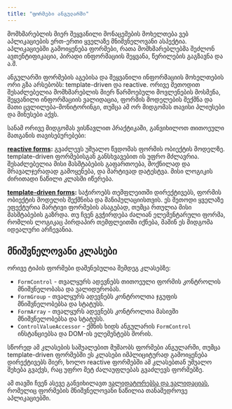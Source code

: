 ```yaml
---
title: "ფორმები ანგულარში"
---
```


მომხმარებლის მიერ შეყვანილი მონაცემების მოხელთება ვებ აპლიკაციების
ერთ-ერთი ყველაზე მნიშვნელოვანი ასპექტია. აპლიკაციებში გამოიყენება
ფორმები, რათა მომხმარებლებმა შეძლონ ავთენტიფიკაცია, პირადი ინფორმაციის
შეყვანა, წერილების გაგზავნა და ა.შ.

ანგულარში ფორმების აგებისა და შეყვანილი ინფორმაციის მოხელთების ორი
გზა არსებობს: template-driven და reactive. ორივე მეთოდით შესაძლებელია
მომხმარებლის მიერ წარმოებული მოვლენების მოსმენა, შეყვანილი ინფორმაციის
ვალიდაცია, ფორმის მოდელების შექმნა და მათი ცვლილება-მონიტორინგი,
თუმცა ამ ორ მიდგომას თავისი პლიუსები და მინუსები აქვს.

სანამ ორივე მიდგომას ვისწავლით პრაქტიკაში, განვიხილოთ თითოეული მათგანის
თავისებურებები:

**[reactive forms](./reactive.html):**
გვაძლევს უშუალო წვდომას ფორმის ობიექტის მოდელზე.
template-driven ფორმებისგან განსხვავებით ის უფრო მძლავრია. შესაძლებელია
მისი მასშტაბების გაფართოება, მოქნილად და მრავალჯერადად გამოყენება, და
მარტივად დატესტვა. მისი ლოგიკის ძირითადი ნაწილი კლასში იწერება.

**[template-driven forms](./template-driven.html):**
საჭიროებს თემფლეითში დირექტივებს, ფორმის ობიექტის
მოდელის შექმნისა და მანიპულაციისთვის. ეს მეთოდი ყველაზე ეფექტურია მარტივი
ფორმების ასაგებად, თუმცა რთულია მისი მასშტაბების გაზრდა. თუ ჩვენ გვჭირდება
ძალიან ელემენტარული ფორმა, რომლის ლოგიკაც პირდაპირ თემფლეითში იქნება,
მაშინ ეს მიდგომა იდეალური არჩევანია.

## მნიშვნელოვანი კლასები

ორივე ტიპის ფორმები დაშენებულია შემდეგ კლასებზე:

- `FormControl` - თვალყურს ადევნებს თითოეული ფორმის კონტროლის მნიშვნელობასა და ვალიდურობას.
- `FormGroup` - თვალყურს ადევნებს კონტროლთა ჯგუფის მნიშვნელობებსა და სტატუსს.
- `FormArray` - თვალყურს ადევნებს კონტროლთა მასივში მნიშვნელობებსა და სტატუსს.
- `ControlValueAccessor` - ქმნის ხიდს ანგულარის `FormControl` ინსტანციებსა და DOM-ის ელემენტებს შორის.

სწორედ ამ კლასების საშუალებით მუშაობს ფორმები ანგულარში, თუმცა template-driven
ფორმებში ეს კლასები იმპლიციტურად გამოიყენება დირექტივებს მიერ, ხოლო
reactive ფორმებში ამ კლასებთან უშუალო შეხება გვაქვს, რაც უფრო მეტ ძალაუფლებას
გვაძლევს ფორმებზე.

ამ თავში ჩვენ ასევე განვიხილავთ [ვალიდატორებსა და ვალიდაციას](./validation/),
რომელიც ფორმების მნიშვნელოვანი ნაწილია თანამედროვე აპლიკაციებში.
